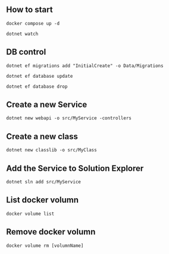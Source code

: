 ## How to start
```docker compose up -d```

```dotnet watch```

## DB control
```dotnet ef migrations add "InitialCreate" -o Data/Migrations```

```dotnet ef database update```

```dotnet ef database drop```

## Create a new Service
```dotnet new webapi -o src/MyService -controllers```

## Create a new class
```dotnet new classlib -o src/MyClass```

## Add the Service to Solution Explorer
```dotnet sln add src/MyService```

## List docker volumn 
```docker volume list```

## Remove docker volumn
```docker volume rm [volumnName]```